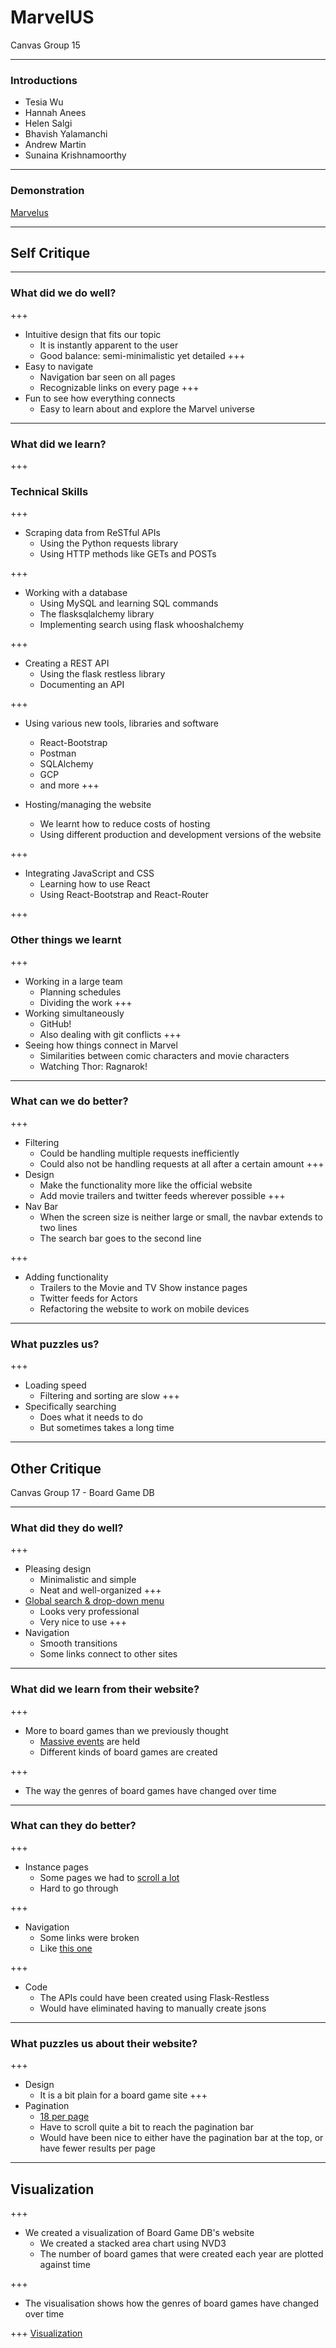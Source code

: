 # MarvelUS 

Canvas Group 15

---

### Introductions

- Tesia Wu
- Hannah Anees
- Helen Salgi
- Bhavish Yalamanchi
- Andrew Martin
- Sunaina Krishnamoorthy


---

### Demonstration

[Marvelus](http://marvelus.me)


---

## Self Critique

---

### What did we do well?

+++
- Intuitive design that fits our topic
  - It is instantly apparent to the user
  - Good balance: semi-minimalistic yet detailed
+++
- Easy to navigate
  - Navigation bar seen on all pages
  - Recognizable links on every page
+++
- Fun to see how everything connects
  - Easy to learn about and explore the Marvel universe  
  
---

### What did we learn?

+++
### Technical Skills
+++

- Scraping data from ReSTful APIs
  - Using the Python requests library
  - Using HTTP methods like GETs and POSTs
  
+++
- Working with a database
  - Using MySQL and learning SQL commands
  - The flasksqlalchemy library
  - Implementing search using flask whooshalchemy
  
+++
- Creating a REST API
  - Using the flask restless library
  - Documenting an API

+++
- Using various new tools, libraries and software
  - React-Bootstrap
  - Postman
  - SQLAlchemy
  - GCP
  - and more
+++

- Hosting/managing the website
  - We learnt how to reduce costs of hosting
  - Using different production and development versions of the website

+++

- Integrating JavaScript and CSS
  - Learning how to use React
  - Using React-Bootstrap and React-Router

+++
### Other things we learnt

+++
- Working in a large team
  - Planning schedules
  - Dividing the work
+++
- Working simultaneously
  - GitHub!
  - Also dealing with git conflicts
+++
- Seeing how things connect in Marvel
  - Similarities between comic characters and movie characters
  - Watching Thor: Ragnarok!

---

### What can we do better?
+++
- Filtering
  - Could be handling multiple requests inefficiently
  - Could also not be handling requests at all after a certain amount
+++
- Design
  - Make the functionality more like the official website
  - Add movie trailers and twitter feeds wherever possible
+++
- Nav Bar
  - When the screen size is neither large or small, the navbar extends to two lines
  - The search bar goes to the second line
  
+++
- Adding functionality
  - Trailers to the Movie and TV Show instance pages
  - Twitter feeds for Actors
  - Refactoring the website to work on mobile devices

---

### What puzzles us?
+++
- Loading speed
  - Filtering and sorting are slow
+++
- Specifically searching
  - Does what it needs to do
  - But sometimes takes a long time

---

## Other Critique

Canvas Group 17 - Board Game DB

---

### What did they do well?

+++
- Pleasing design
  - Minimalistic and simple
  - Neat and well-organized
+++
- [Global search & drop-down menu](http://boardgamedb.me/)
  - Looks very professional
  - Very nice to use
+++
- Navigation
  - Smooth transitions
  - Some links connect to other sites

---

### What did we learn from their website?
+++
- More to board games than we previously thought
  - [Massive events](http://boardgamedb.me/events?per_page=18&sort=name&page=1) are held
  - Different kinds of board games are created

+++
- The way the genres of board games have changed over time

---

### What can they do better?
+++
- Instance pages
  - Some pages we had to [scroll a lot](http://boardgamedb.me/genre/1002)
  - Hard to go through

+++
- Navigation
  - Some links were broken
  - Like [this one](http://boardgamedb.me/boardgamecategory/2726/age-reason)
  
+++
- Code
  - The APIs could have been created using Flask-Restless
  - Would have eliminated having to manually create jsons

---

### What puzzles us about their website?
+++
- Design
  - It is a bit plain for a board game site
+++
- Pagination
  - [18 per page](http://boardgamedb.me/games?per_page=18&sort=name&page=1)
  - Have to scroll quite a bit to reach the pagination bar
  - Would have been nice to either have the pagination bar at the top, or have fewer results per page

---


## Visualization
+++
- We created a visualization of Board Game DB's website
  - We created a stacked area chart using NVD3
  - The number of board games that were created each year are plotted against time

+++
- The visualisation shows how the genres of board games have changed over time

+++
[Visualization](http://marvelus.me/visualization)
